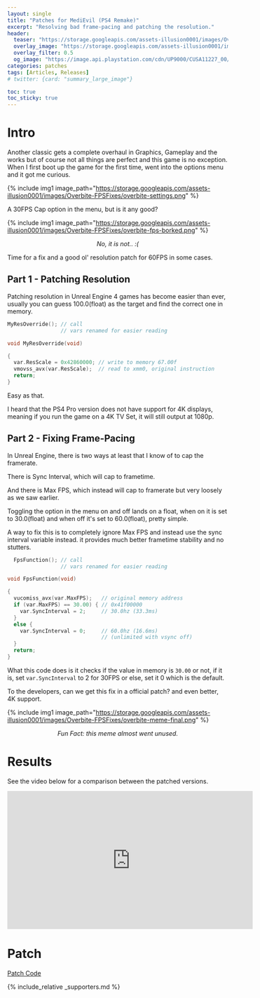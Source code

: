 ```yaml
---
layout: single
title: "Patches for MediEvil (PS4 Remake)"
excerpt: "Resolving bad frame-pacing and patching the resolution."
header:
  teaser: "https://storage.googleapis.com/assets-illusion0001/images/Overbite-FPSFixes/overbite-thumbnail.png"
  overlay_image: "https://storage.googleapis.com/assets-illusion0001/images/Overbite-FPSFixes/overbite-feature.png"
  overlay_filter: 0.5
  og_image: "https://image.api.playstation.com/cdn/UP9000/CUSA11227_00/BJZksSXNxOU0vmTCa79nr7ULJM3F6a6B.png"
categories: patches
tags: [Articles, Releases]
# twitter: {card: "summary_large_image"}

toc: true
toc_sticky: true
---
```



# Intro

Another classic gets a complete overhaul in Graphics, Gameplay and the works but of course not all things are perfect and this game is no exception. When I first boot up the game for the first time, went into the options menu and it got me curious.

{% include img1 image_path="https://storage.googleapis.com/assets-illusion0001/images/Overbite-FPSFixes/overbite-settings.png" %}

A 30FPS Cap option in the menu, but is it any good?

{% include img1 image_path="https://storage.googleapis.com/assets-illusion0001/images/Overbite-FPSFixes/overbite-fps-borked.png" %}

<div align=center>
<em>No, it is not.. :(</em>
</div>

Time for a fix and a good ol' resolution patch for 60FPS in some cases.

## Part 1 - Patching Resolution

Patching resolution in Unreal Engine 4 games has become easier than ever, usually you can guess 100.0(float) as the target and find the correct one in memory.

```cpp
MyResOverride(); // call
                 // vars renamed for easier reading

void MyResOverride(void)

{
  var.ResScale = 0x42860000; // write to memory 67.00f
  vmovss_avx(var.ResScale);  // read to xmm0, original instruction
  return;
}
```

Easy as that.

I heard that the PS4 Pro version does not have support for 4K displays, meaning if you run the game on a 4K TV Set, it will still output at 1080p.

## Part 2 - Fixing Frame-Pacing

In Unreal Engine, there is two ways at least that I know of to cap the framerate.

There is Sync Interval, which will cap to frametime.

And there is Max FPS, which instead will cap to framerate but very loosely as we saw earlier.

Toggling the option in the menu on and off lands on a float, when on it is set to 30.0(float) and when off it's set to 60.0(float), pretty simple.

A way to fix this is to completely ignore Max FPS and instead use the sync interval variable instead. it provides much better frametime stability and no stutters.

```cpp
  FpsFunction(); // call
                 // vars renamed for easier reading

void FpsFunction(void)

{
  vucomiss_avx(var.MaxFPS);   // original memory address
  if (var.MaxFPS) == 30.00) { // 0x41f00000
    var.SyncInterval = 2;     // 30.0hz (33.3ms)
  }
  else {
    var.SyncInterval = 0;     // 60.0hz (16.6ms)
                              // (unlimited with vsync off)
  }
  return;
}
```

What this code does is it checks if the value in memory is `30.00` or not, if it is, set `var.SyncInterval` to 2 for 30FPS or else, set it 0 which is the default.

To the developers, can we get this fix in a official patch? and even better, 4K support.

{% include img1 image_path="https://storage.googleapis.com/assets-illusion0001/images/Overbite-FPSFixes/overbite-meme-final.png" %}

<div align=center>
<em>Fun Fact: this meme almost went unused.</em>
</div>

# Results

See the video below for a comparison between the patched versions.

<div align="center" class="responsive-video-container">
<iframe width="560" height="315" src="https://www.youtube.com/embed/_FyHCSwze_8" title="YouTube video player" frameborder="0" allow="accelerometer; autoplay; clipboard-write; encrypted-media; gyroscope; picture-in-picture" allowfullscreen></iframe>
</div>

# Patch

<a href="https://github.com/illusion0001/illusion0001.github.io/blob/main/_patches/Overbite-Orbis.md" class="button" role="button"><i class='fas fa-download'></i> Patch Code</a>

{% include_relative _supporters.md %}
